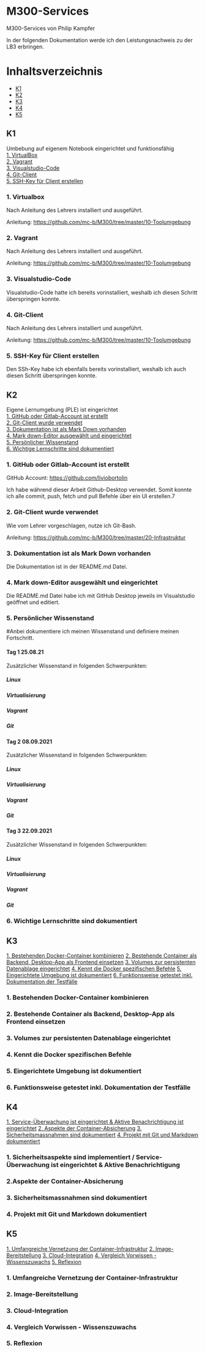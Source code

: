 # M300-Services
M300-Services von Philip Kampfer

In der folgenden Dokumentation werde ich den Leistungsnachweis zu der LB3 erbringen. 

# Inhaltsverzeichnis
- [K1](#K1)
- [K2](#K2)
- [K3](K3)
- [K4](#K4)
- [K5](#K5)


## K1
Umbebung auf eigenem Notebook eingerichtet und funktionsfähig<br/>
[1. VirtualBox](#1-virtualbox)<br/> 
[2. Vagrant](#2-vagrant)<br/>
[3. Visualstudio-Code](#3-visualstudio-code)<br/>
[4. Git-Client](#4-git-client)<br/>
[5. SSH-Key für Client erstellen](#5-ssh-key-für-client-erstellen)

### 1. Virtualbox

Nach Anleitung des Lehrers installiert und ausgeführt.

Anleitung: https://github.com/mc-b/M300/tree/master/10-Toolumgebung

### 2. Vagrant

Nach Anleitung des Lehrers installiert und ausgeführt.

Anleitung: https://github.com/mc-b/M300/tree/master/10-Toolumgebung

### 3. Visualstudio-Code

Visualstudio-Code hatte ich bereits vorinstalliert, weshalb ich diesen Schritt überspringen konnte.

### 4. Git-Client

Nach Anleitung des Lehrers installiert und ausgeführt.

Anleitung: https://github.com/mc-b/M300/tree/master/10-Toolumgebung

### 5. SSH-Key für Client erstellen

Den SSh-Key habe ich ebenfalls bereits vorinstalliert, weshalb ich auch diesen Schritt überspringen konnte.


## K2
Eigene Lernumgebung (PLE) ist eingerichtet<br/>
[1. GitHub oder Gitlab-Account ist erstellt](#1-github-oder-gitlab-account-ist-erstellt)<br/>
[2. Git-Client wurde verwendet](#2-git-client-wurde-verwendet)<br/>
[3. Dokumentation ist als Mark Down vorhanden](#3-dokumentation-ist-als-mark-down-vorhanden)<br/>
[4. Mark down-Editor ausgewählt und eingerichtet](#4-mark-down-editor-ausgewählt-und-eingerichtet)<br/>
[5. Persönlicher Wissenstand](#5-persönlicher-wissenstand)<br/>
[6. Wichtige Lernschritte sind dokumentiert](#6-wichtige-lernschritte-sind-dokumentiert)

### 1. GitHub oder Gitlab-Account ist erstellt

GitHub Account: https://github.com/liviobortolin

Ich habe während dieser Arbeit Github-Desktop verwendet. Somit konnte ich alle commit, push, fetch und pull Befehle über ein UI erstellen.7

### 2. Git-Client wurde verwendet

Wie vom Lehrer vorgeschlagen, nutze ich Git-Bash.

Anleitung: https://github.com/mc-b/M300/tree/master/20-Infrastruktur

### 3. Dokumentation ist als Mark Down vorhanden

Die Dokumentation ist in der README.md Datei.

### 4. Mark down-Editor ausgewählt und eingerichtet

Die README.md Datei habe ich mit GitHub Desktop jeweils im Visualstudio geöffnet und editiert.

### 5. Persönlicher Wissenstand

#Anbei dokumentiere ich meinen Wissenstand und definiere meinen Fortschritt.

#### Tag 1 25.08.21


Zusätzlicher Wissenstand in folgenden Schwerpunkten: 

##### Linux

##### Virtualisierung

##### Vagrant

##### Git



#### Tag 2 08.09.2021



Zusätzlicher Wissenstand in folgenden Schwerpunkten: 

##### Linux

##### Virtualisierung

##### Vagrant

##### Git


#### Tag 3 22.09.2021


Zusätzlicher Wissenstand in folgenden Schwerpunkten: 

##### Linux

##### Virtualisierung

##### Vagrant

##### Git


### 6. Wichtige Lernschritte sind dokumentiert



## K3
[1. Bestehenden Docker-Container kombinieren](#1-bestehenden-docker-container-kombinieren)
[2. Bestehende Container als Backend, Desktop-App als Frontend einsetzen](#1-bestehende-container-als-backend,-desktop-app-als-frontend-einsetzen)
[3. Volumes zur persistenten Datenablage eingerichtet](#3-volumes-zur-persistenten-datenablage-eingerichtet)
[4. Kennt die Docker spezifischen Befehle](#4-kennt-die-docker-spezifischen-befehle)
[5. Eingerichtete Umgebung ist dokumentiert](#5-eingerichtete-umgebung-ist-dokumentiert)
[6. Funktionsweise getestet inkl. Dokumentation der Testfälle](#6-funktionsweise-getestet-inkl-dokumentation-der-testfälle)

### 1. Bestehenden Docker-Container kombinieren


### 2. Bestehende Container als Backend, Desktop-App als Frontend einsetzen


### 3. Volumes zur persistenten Datenablage eingerichtet



### 4. Kennt die Docker spezifischen Befehle



### 5. Eingerichtete Umgebung ist dokumentiert



### 6. Funktionsweise getestet inkl. Dokumentation der Testfälle



## K4
[1. Service-Überwachung ist eingerichtet & Aktive Benachrichtigung ist eingerichtet](#1-Service-überwachung-ist-eingerichtet-&-aktive-benachrichtigung-ist-eingerichtet)
[2. Aspekte der Container-Absicherung](#3-aspekte-der-container-absicherung)
[3. Sicherheitsmassnahmen sind dokumentiert](#4-sicherheitsmassnahmen-sind-dokumentiert)
[4. Projekt mit Git und Markdown dokumentiert](#4-projekt-mit-git-und-markdown-dokumentiert)



### 1. Sicherheitsaspekte sind implementiert / Service-Überwachung ist eingerichtet & Aktive Benachrichtigung


### 2.Aspekte der Container-Absicherung




### 3. Sicherheitsmassnahmen sind dokumentiert


### 4. Projekt mit Git und Markdown dokumentiert



## K5
[1. Umfangreiche Vernetzung der Container-Infrastruktur](#1-umfangreiche-vernetzung-der-container-infrastruktur)
[2. Image-Bereitstellung](#2-image-bereitstellung)
[3. Cloud-Integration](#3-cloud-integration)
[4. Vergleich Vorwissen - Wissenszuwachs](#6-vergleich-vorwissen---wissenszuwachs)
[5. Reflexion](#7-reflexion)

### 1. Umfangreiche Vernetzung der Container-Infrastruktur



### 2. Image-Bereitstellung



### 3. Cloud-Integration



### 4. Vergleich Vorwissen - Wissenszuwachs



### 5. Reflexion

